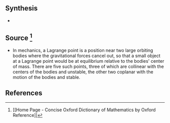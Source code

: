 ## Synthesis
- 
## Source [^1]
- In mechanics, a Lagrange point is a position near two large orbiting bodies where the gravitational forces cancel out, so that a small object at a Lagrange point would be at equilibrium relative to the bodies' center of mass. There are five such points, three of which are collinear with the centers of the bodies and unstable, the other two coplanar with the motion of the bodies and stable.
## References

[^1]: [[Home Page - Concise Oxford Dictionary of Mathematics by Oxford Reference]]